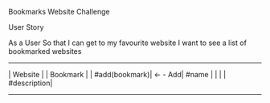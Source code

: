 Bookmarks Website Challenge

User Story

  As a User
  So that I can get to my favourite website
  I want to see a list of bookmarked websites

_ _ _ _ _ _ _ _ _         _ _ _ _ _ _ __
|  Website      |         | Bookmark    |
| #add(bookmark)| <- - Add| #name       |
|               |         | #description|
_ _ _ _ _ _ _ _ _          _ _ _ _ _ _ _

